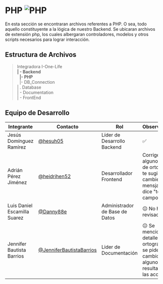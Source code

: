 # PHP  ![PHP](https://img.shields.io/badge/PHP-777BB4?)


En esta sección se encontraran archivos referentes a PHP. O sea, todo aquello constituyente a la lógica de nuestro Backend. Se ubicaran archivos de extensión php, los cuales albergaran controladores, modelos y otros scripts necesarios para lograr interacción.

## Estructura de Archivos

>Integradora I-One-Life<br>
>**| - Backend** <br>
>&nbsp;&nbsp;**|- PHP**<br>
>&nbsp;&nbsp;|- DB_Connection<br>
>| . Database<br>
>| - Documentation<br>
>| - FrontEnd


## Equipo de Desarrollo

|Integrante|Contacto|Rol|Observaciones|
|------------|--------|---|---|
|Jesús Domínguez Ramírez|[@hesuh05](https://github.com/MTI-MarcoRH)|Líder de Desarrollo Backend|✅|
|Adrián Pérez Jiménez|[@heidrihen52](https://github.com/GitUser)|Desarrollador Frontend|Corrige algunos errores de ortografia, y te sugiero cambies el mensja que dice "te faltan campos" 🙂|
|Luis Daniel Escamilla Suarez|[@Danny88e](https://github.com/GitUser)|Administrador de Base de Datos|😐 No ha revisado.|
|Jennifer Bautista Barrios|[@JenniferBautistaBarrios](https://github.com/GitUser)|Lider de Documentación|😐 Se mencionan los detalles ortograficos y se pide el cambio de algunos resultados de las acciones|
